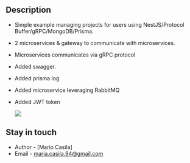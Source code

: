 
## Description

- Simple example managing projects for users using NestJS/Protocol Buffer/gRPC/MongoDB/Prisma.
- 2 microservices & gateway to communicate with microservices.
- Microservices communicates via gRPC protocol
- Added swagger.
- Added prisma log
- Added microservice leveraging RabbitMQ
- Added JWT token

  <img src = "https://github.com/mariocasila/nest-protocol-buffer-grpc-rabbitmq/tree/main/images/diagram.png">
## Stay in touch

- Author - [Mario Casila]
- Email - maria.casila.94@gmail.com